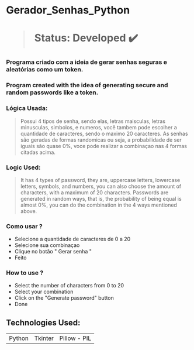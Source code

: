 <h1> Gerador_Senhas_Python <h1>

>Status: Developed ✔️

### Programa criado com a ideia de gerar senhas seguras e aleatórias como um token.

### Program created with the idea of generating secure and random passwords like a token.

### Lógica Usada: 
> Possui 4 tipos de senha, sendo elas, letras maisculas, letras minusculas, simbolos, e numeros, você tambem pode escolher a quantidade de caracteres, sendo o maximo 20 caracteres.
> As senhas são geradas de formas randomicas ou seja, a probabilidade de ser iguais são quase 0%, voce pode realizar a combinaçao nas 4 formas citadas acima.

### Logic Used:
> It has 4 types of password, they are, uppercase letters, lowercase letters, symbols, and numbers, you can also choose the amount of characters, with a maximum of 20 characters.
> Passwords are generated in random ways, that is, the probability of being equal is almost 0%, you can do the combination in the 4 ways mentioned above.
  
### Como usar ?
+ Selecione a quantidade de caracteres de 0 a 20
+ Selecione sua combinaçao 
+ Clique no botão " Gerar senha "
+ Feito
  
### How to use ?
+ Select the number of characters from 0 to 20
+ Select your combination
+ Click on the "Generate password" button
+ Done

## Technologies Used: 

<table>
  <tr>
    <td>Python</td>
    <td>Tkinter</td>
    <td>Pillow - PIL</td>
  </tr>
